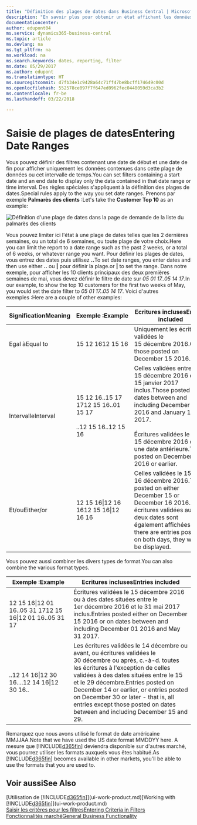 ```yaml
---
title: "Définition des plages de dates dans Business Central | Microsoft Docs"
description: "En savoir plus pour obtenir un état affichant les données de périodes spécifiques à l'aide de plages de dates dans Business Central."
documentationcenter: 
author: edupont04
ms.service: dynamics365-business-central
ms.topic: article
ms.devlang: na
ms.tgt_pltfrm: na
ms.workload: na
ms.search.keywords: dates, reporting, filter
ms.date: 05/29/2017
ms.author: edupont
ms.translationtype: HT
ms.sourcegitcommit: d7fb34e1c9428a64c71ff47be8bcff174649c00d
ms.openlocfilehash: 552578ce097f7f647ed0962fec0448059d3ca3b2
ms.contentlocale: fr-be
ms.lasthandoff: 03/22/2018

---
```

# <a name="entering-date-ranges"></a><span data-ttu-id="d8097-103">Saisie de plages de dates</span><span class="sxs-lookup"><span data-stu-id="d8097-103">Entering Date Ranges</span></span> 
<span data-ttu-id="d8097-104">Vous pouvez définir des filtres contenant une date de début et une date de fin pour afficher uniquement les données contenues dans cette plage de données ou cet intervalle de temps.</span><span class="sxs-lookup"><span data-stu-id="d8097-104">You can set filters containing a start date and an end date to display only the data contained in that date range or time interval.</span></span> <span data-ttu-id="d8097-105">Des règles spéciales s'appliquent à la définition des plages de dates.</span><span class="sxs-lookup"><span data-stu-id="d8097-105">Special rules apply to the way you set date ranges.</span></span> <span data-ttu-id="d8097-106">Prenons par exemple **Palmarès des clients** :</span><span class="sxs-lookup"><span data-stu-id="d8097-106">Let's take the **Customer Top 10** as an example:</span></span>

![Définition d'une plage de dates dans la page de demande de la liste du palmarès des clients](./media/ui-enter-date-ranges/customer-top10-list.png)

<span data-ttu-id="d8097-108">Vous pouvez limiter ici l'état à une plage de dates telles que les 2 dernières semaines, ou un total de 6 semaines, ou toute plage de votre choix.</span><span class="sxs-lookup"><span data-stu-id="d8097-108">Here you can limit the report to a date range such as the past 2 weeks, or a total of 6 weeks, or whatever range you want.</span></span> <span data-ttu-id="d8097-109">Pour définir les plages de dates, vous entrez des dates puis utilisez **..**</span><span class="sxs-lookup"><span data-stu-id="d8097-109">To set date ranges, you enter dates and then use either **..**</span></span> <span data-ttu-id="d8097-110">ou **|** pour définir la plage.</span><span class="sxs-lookup"><span data-stu-id="d8097-110">or **|** to set the range.</span></span> <span data-ttu-id="d8097-111">Dans notre exemple, pour afficher les 10 clients principaux des deux premières semaines de mai, vous devez définir le filtre de date sur *05 01 17..05 14 17*.</span><span class="sxs-lookup"><span data-stu-id="d8097-111">In our example, to show the top 10 customers for the first two weeks of May, you would set the date filter to *05 01 17..05 14 17*.</span></span>
<span data-ttu-id="d8097-112">Voici d'autres exemples :</span><span class="sxs-lookup"><span data-stu-id="d8097-112">Here are a couple of other examples:</span></span>

| <span data-ttu-id="d8097-113">Signification</span><span class="sxs-lookup"><span data-stu-id="d8097-113">Meaning</span></span> | <span data-ttu-id="d8097-114">Exemple :</span><span class="sxs-lookup"><span data-stu-id="d8097-114">Example</span></span> | <span data-ttu-id="d8097-115">Ecritures incluses</span><span class="sxs-lookup"><span data-stu-id="d8097-115">Entries included</span></span> |
|---|---|---|
|<span data-ttu-id="d8097-116">Egal à</span><span class="sxs-lookup"><span data-stu-id="d8097-116">Equal to</span></span>| <span data-ttu-id="d8097-117">15 12 16</span><span class="sxs-lookup"><span data-stu-id="d8097-117">12 15 16</span></span> |<span data-ttu-id="d8097-118">Uniquement les écritures validées le 15 décembre 2016.</span><span class="sxs-lookup"><span data-stu-id="d8097-118">Only those posted on December 15 2016.</span></span>|
|<span data-ttu-id="d8097-119">Intervalle</span><span class="sxs-lookup"><span data-stu-id="d8097-119">Interval</span></span>| <span data-ttu-id="d8097-120">15 12 16..15 17 17</span><span class="sxs-lookup"><span data-stu-id="d8097-120">12 15 16..01 15 17</span></span><br /><br /><span data-ttu-id="d8097-121">..12 15 16</span><span class="sxs-lookup"><span data-stu-id="d8097-121">..12 15 16</span></span>|<span data-ttu-id="d8097-122">Celles validées entre le 15 décembre 2016 et le 15 janvier 2017 inclus.</span><span class="sxs-lookup"><span data-stu-id="d8097-122">Those posted on dates between and including December 15 2016 and January 15 2017.</span></span><br /><br /><span data-ttu-id="d8097-123">Écritures validées le 15 décembre 2016 ou à une date antérieure.</span><span class="sxs-lookup"><span data-stu-id="d8097-123">Those posted on December 15 2016 or earlier.</span></span>|
|<span data-ttu-id="d8097-124">Et/ou</span><span class="sxs-lookup"><span data-stu-id="d8097-124">Either/or</span></span>|<span data-ttu-id="d8097-125">12 15 16&#124;12 16 16</span><span class="sxs-lookup"><span data-stu-id="d8097-125">12 15 16&#124;12 16 16</span></span>|<span data-ttu-id="d8097-126">Celles validées le 15 ou le 16 décembre 2016.</span><span class="sxs-lookup"><span data-stu-id="d8097-126">Those posted on either December 15 or December 16 2016.</span></span> <span data-ttu-id="d8097-127">Les écritures validées aux deux dates sont également affichées.</span><span class="sxs-lookup"><span data-stu-id="d8097-127">If there are entries posted on both days, they will all be displayed.</span></span>|

<span data-ttu-id="d8097-128">Vous pouvez aussi combiner les divers types de format.</span><span class="sxs-lookup"><span data-stu-id="d8097-128">You can also combine the various format types.</span></span>

| <span data-ttu-id="d8097-129">Exemple :</span><span class="sxs-lookup"><span data-stu-id="d8097-129">Example</span></span> | <span data-ttu-id="d8097-130">Ecritures incluses</span><span class="sxs-lookup"><span data-stu-id="d8097-130">Entries included</span></span> |
|---|---|
|<span data-ttu-id="d8097-131">12 15 16&#124;12 01 16..05 31 17</span><span class="sxs-lookup"><span data-stu-id="d8097-131">12 15 16&#124;12 01 16..05 31 17</span></span> | <span data-ttu-id="d8097-132">Écritures validées le 15 décembre 2016 ou à des dates situées entre le 1er décembre 2016 et le 31 mai 2017 inclus.</span><span class="sxs-lookup"><span data-stu-id="d8097-132">Entries posted either on December 15 2016 or on dates between and including December 01 2016 and May 31 2017.</span></span> |
|<span data-ttu-id="d8097-133">..12 14 16&#124;12 30 16..</span><span class="sxs-lookup"><span data-stu-id="d8097-133">..12 14 16&#124;12 30 16..</span></span> | <span data-ttu-id="d8097-134">Les écritures validées le 14 décembre ou avant, ou écritures validées le 30 décembre ou après, c.-à-d. toutes les écritures à l'exception de celles validées à des dates situées entre le 15 et le 29 décembre.</span><span class="sxs-lookup"><span data-stu-id="d8097-134">Entries posted on December 14 or earlier, or entries posted on December 30 or later - that is, all entries except those posted on dates between and including December 15 and 29.</span></span> |

<span data-ttu-id="d8097-135">Remarquez que nous avons utilisé le format de date américaine MMJJAA.</span><span class="sxs-lookup"><span data-stu-id="d8097-135">Note that we have used the US date format MMDDYY here.</span></span> <span data-ttu-id="d8097-136">A mesure que [!INCLUDE[d365fin](includes/d365fin_md.md)] deviendra disponible sur d'autres marché, vous pourrez utiliser les formats auxquels vous êtes habitué.</span><span class="sxs-lookup"><span data-stu-id="d8097-136">As [!INCLUDE[d365fin](includes/d365fin_md.md)] becomes available in other markets, you'll be able to use the formats that you are used to.</span></span>

## <a name="see-also"></a><span data-ttu-id="d8097-137">Voir aussi</span><span class="sxs-lookup"><span data-stu-id="d8097-137">See Also</span></span>
<span data-ttu-id="d8097-138">[Utilisation de [!INCLUDE[d365fin](includes/d365fin_long_md.md)]](ui-work-product.md)</span><span class="sxs-lookup"><span data-stu-id="d8097-138">[Working with [!INCLUDE[d365fin](includes/d365fin_long_md.md)]](ui-work-product.md)</span></span>  
[<span data-ttu-id="d8097-139">Saisir les critères pour les filtres</span><span class="sxs-lookup"><span data-stu-id="d8097-139">Entering Criteria in Filters </span></span>](ui-enter-criteria-filters.md)  
[<span data-ttu-id="d8097-140">Fonctionnalités marché</span><span class="sxs-lookup"><span data-stu-id="d8097-140">General Business Functionality</span></span>](ui-across-business-areas.md)

